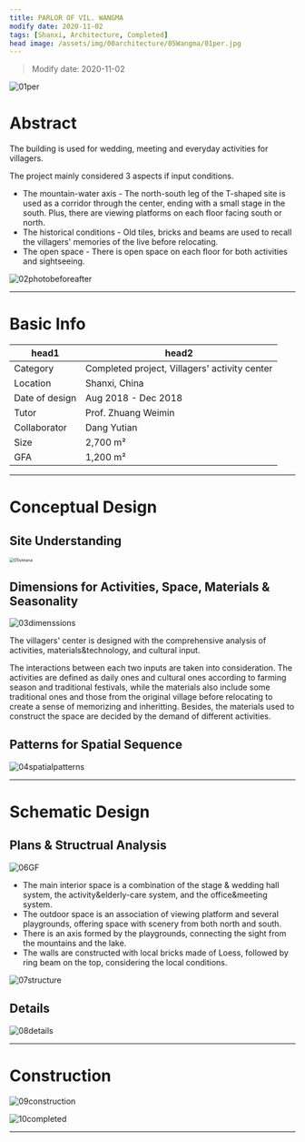 ```yaml
---
title: PARLOR OF VIL. WANGMA
modify date: 2020-11-02
tags: [Shanxi, Architecture, Completed]
head image: /assets/img/00architecture/05Wangma/01per.jpg
---
```


> Modify date: 2020-11-02

![01per](../../assets/img/00architecture/05Wangma/01per.jpg)

# Abstract

The building is used for wedding, meeting and everyday activities for villagers.

The project mainly considered 3 aspects if input conditions.

* The mountain-water axis - The north-south leg of the T-shaped site is used as a corridor through the center, ending with a small stage in the south. Plus, there are viewing platforms on each floor facing south or north.
* The historical conditions - Old tiles, bricks and beams are used to recall the villagers' memories of the live before relocating.
* The open space - There is open space on each floor for both activities and sightseeing.

![02photobeforeafter](../../assets/img/00architecture/05Wangma/02photobeforeafter.jpg)

---

# Basic Info

head1 | head2
--- | ---
Category | Completed project, Villagers' activity center 
Location | Shanxi, China 
Date of design | Aug 2018 - Dec 2018 
Tutor | Prof. Zhuang Weimin 
Collaborator | Dang Yutian 
Size | 2,700 m² 
GFA | 1,200 m² 

---

# Conceptual Design

## Site Understanding

<img src="../../assets/img/00architecture/05Wangma/05siteana.jpg" alt="05siteana" style="zoom:50%;" />

## Dimensions for Activities, Space, Materials & Seasonality

![03dimenssions](../../assets/img/00architecture/05Wangma/03dimenssions.jpg)

The villagers' center is designed with the comprehensive analysis of activities, materials&technology, and cultural input.

The interactions between each two inputs are taken into consideration. The activities are defined as daily ones and cultural ones according to farming season and traditional festivals, while the materials also include some traditional ones and those from the original village before relocating to create a sense of memorizing and inheritting. Besides, the materials used to construct the space are decided by the demand of different activities.

## Patterns for Spatial Sequence

![04spatialpatterns](../../assets/img/00architecture/05Wangma/04spatialpatterns.jpg)

---

# Schematic Design

## Plans & Structrual Analysis

![06GF](../../assets/img/00architecture/05Wangma/06GF.jpg)

* The main interior space is a combination of the stage & wedding hall system, the activity&elderly-care system, and the office&meeting system.
* The outdoor space is an association of viewing platform and several playgrounds, offering space with scenery from both north and south.
* There is an axis formed by the playgrounds, connecting the sight from the mountains and the lake.
* The walls are constructed with local bricks made of Loess, followed by ring beam on the top, considering the local conditions.

![07structure](../../assets/img/00architecture/05Wangma/07structure.jpg)

## Details

![08details](../../assets/img/00architecture/05Wangma/08details.jpg)

---

# Construction

![09construction](../../assets/img/00architecture/05Wangma/09construction.jpg)

![10completed](../../assets/img/00architecture/05Wangma/10completed.jpg)

---